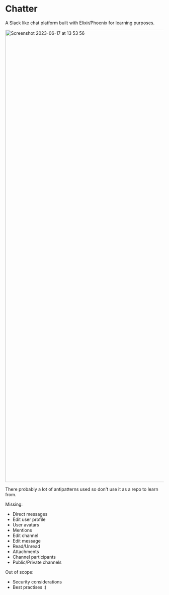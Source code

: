 # Chatter

A Slack like chat platform built with Elixir/Phoenix for learning purposes. 

<img width="1435" alt="Screenshot 2023-06-17 at 13 53 56" src="https://github.com/sstefoss/chatter/assets/912232/258f27d9-d7ce-43d0-a71f-8fef9cb043c9">

There probably a lot of antipatterns used so don't use it as a repo to learn from.

Missing:
- Direct messages
- Edit user profile
- User avatars
- Mentions
- Edit channel
- Edit message
- Read/Unread
- Attachments
- Channel participants
- Public/Private channels

Out of scope:
- Security considerations
- Best practises :)
